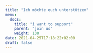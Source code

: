 ```yaml
---
title: "Ich möchte euch unterstützen"
menu:
  docs:
    title: "i want to support"
    parent: "join us"
    weight: 130
date: 2021-04-25T17:18:22+02:00
draft: false
---
```


